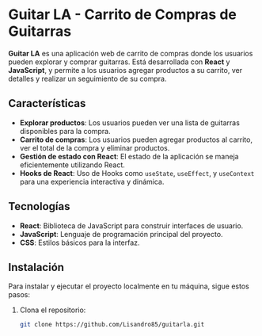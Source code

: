 # Guitar LA - Carrito de Compras de Guitarras

**Guitar LA** es una aplicación web de carrito de compras donde los usuarios pueden explorar y comprar guitarras. Está desarrollada con **React** y **JavaScript**, y permite a los usuarios agregar productos a su carrito, ver detalles y realizar un seguimiento de su compra.

## Características

- **Explorar productos**: Los usuarios pueden ver una lista de guitarras disponibles para la compra.
- **Carrito de compras**: Los usuarios pueden agregar productos al carrito, ver el total de la compra y eliminar productos.
- **Gestión de estado con React**: El estado de la aplicación se maneja eficientemente utilizando React.
- **Hooks de React**: Uso de Hooks como `useState`, `useEffect`, y `useContext` para una experiencia interactiva y dinámica.

## Tecnologías

- **React**: Biblioteca de JavaScript para construir interfaces de usuario.
- **JavaScript**: Lenguaje de programación principal del proyecto.
- **CSS**: Estilos básicos para la interfaz.

## Instalación

Para instalar y ejecutar el proyecto localmente en tu máquina, sigue estos pasos:

1. Clona el repositorio:
   ```bash
   git clone https://github.com/Lisandro85/guitarla.git
